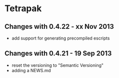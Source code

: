Tetrapak
==========

Changes with 0.4.22 - xx Nov 2013
---------------------------------

* add support for generating precompiled escripts


Changes with 0.4.21 - 19 Sep 2013
--------------------------------

* reset the versioning to "Semantic Versioning"
* adding a NEWS.md
